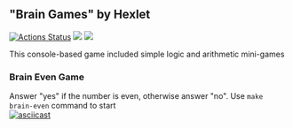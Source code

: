 ## "Brain Games" by Hexlet

[![Actions Status](https://github.com/levanse/php-project-lvl1/workflows/hexlet-check/badge.svg)](https://github.com/levanse/php-project-lvl1/actions)
<a href="https://codeclimate.com/github/levanse/php-project-lvl1/maintainability"><img src="https://api.codeclimate.com/v1/badges/23ceead26f0083ba4273/maintainability" /></a>
<a href="https://github.com/levanse/php-project-lvl1/actions"><img src="https://github.com/Tvardick/php-project-lvl1/workflows/CI/badge.svg"></a>

This console-based game included simple logic and arithmetic mini-games

### Brain Even Game
Answer "yes" if the number is even, otherwise answer "no". 
Use ```make brain-even``` command to start   
[![asciicast](https://asciinema.org/a/399125.svg)](https://asciinema.org/a/399125)